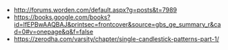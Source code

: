 - http://forums.worden.com/default.aspx?g=posts&t=7989
- https://books.google.com/books?id=lfEPBwAAQBAJ&printsec=frontcover&source=gbs_ge_summary_r&cad=0#v=onepage&q&f=false
- https://zerodha.com/varsity/chapter/single-candlestick-patterns-part-1/
